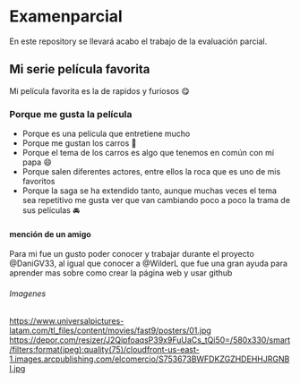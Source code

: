 # Examenparcial
 En este repository se llevará acabo el trabajo de la evaluación parcial.

 ## Mi serie película favorita

 Mi película favorita es la de rapidos y furiosos :yum:

 ### Porque me gusta la película
 - Porque es una película que entretiene mucho
- Porque me gustan los carros :car:
- Porque el tema de los carros es algo que tenemos en común con mí papa :smile:
- Porque salen diferentes actores, entre ellos la roca que es uno de mis favoritos
- Porque la saga se ha extendido tanto, aunque muchas veces el tema sea repetitivo me gusta ver que van cambiando poco a poco la trama de sus películas :oncoming_automobile:

#### mención de un amigo
Para mi fue un gusto poder conocer y trabajar durante el proyecto @DaniGV33, al igual que conocer a @WilderL que fue una gran ayuda para aprender mas sobre como crear la página web y usar github

###### Imagenes
https://www.universalpictures-latam.com/tl_files/content/movies/fast9/posters/01.jpg
https://depor.com/resizer/J2QipfoaqsP39x9FuUaCs_tQi50=/580x330/smart/filters:format(jpeg):quality(75)/cloudfront-us-east-1.images.arcpublishing.com/elcomercio/S753673BWFDKZGZHDEHHJRGNBI.jpg